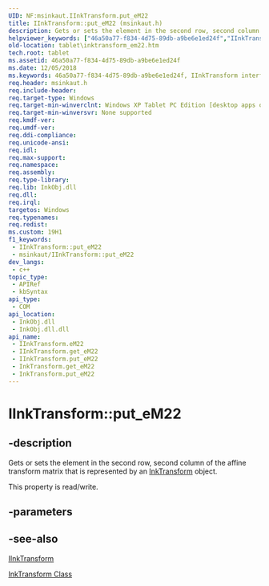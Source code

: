 ```yaml
---
UID: NF:msinkaut.IInkTransform.put_eM22
title: IInkTransform::put_eM22 (msinkaut.h)
description: Gets or sets the element in the second row, second column of the affine transform matrix that is represented by an InkTransform object.
helpviewer_keywords: ["46a50a77-f834-4d75-89db-a9be6e1ed24f","IInkTransform interface [Tablet PC]","eM22 property","IInkTransform.eM22","IInkTransform.put_eM22","IInkTransform::eM22","IInkTransform::get_eM22","IInkTransform::put_eM22","InkTransform.get_eM22","InkTransform.put_eM22","eM22 property [Tablet PC]","eM22 property [Tablet PC]","IInkTransform interface","get_eM22","msinkaut/IInkTransform::eM22","msinkaut/IInkTransform::get_eM22","msinkaut/IInkTransform::put_eM22","put_eM22","tablet.inktransform_em22"]
old-location: tablet\inktransform_em22.htm
tech.root: tablet
ms.assetid: 46a50a77-f834-4d75-89db-a9be6e1ed24f
ms.date: 12/05/2018
ms.keywords: 46a50a77-f834-4d75-89db-a9be6e1ed24f, IInkTransform interface [Tablet PC],eM22 property, IInkTransform.eM22, IInkTransform.put_eM22, IInkTransform::eM22, IInkTransform::get_eM22, IInkTransform::put_eM22, InkTransform.get_eM22, InkTransform.put_eM22, eM22 property [Tablet PC], eM22 property [Tablet PC],IInkTransform interface, get_eM22, msinkaut/IInkTransform::eM22, msinkaut/IInkTransform::get_eM22, msinkaut/IInkTransform::put_eM22, put_eM22, tablet.inktransform_em22
req.header: msinkaut.h
req.include-header: 
req.target-type: Windows
req.target-min-winverclnt: Windows XP Tablet PC Edition [desktop apps only]
req.target-min-winversvr: None supported
req.kmdf-ver: 
req.umdf-ver: 
req.ddi-compliance: 
req.unicode-ansi: 
req.idl: 
req.max-support: 
req.namespace: 
req.assembly: 
req.type-library: 
req.lib: InkObj.dll
req.dll: 
req.irql: 
targetos: Windows
req.typenames: 
req.redist: 
ms.custom: 19H1
f1_keywords:
 - IInkTransform::put_eM22
 - msinkaut/IInkTransform::put_eM22
dev_langs:
 - c++
topic_type:
 - APIRef
 - kbSyntax
api_type:
 - COM
api_location:
 - InkObj.dll
 - InkObj.dll.dll
api_name:
 - IInkTransform.eM22
 - IInkTransform.get_eM22
 - IInkTransform.put_eM22
 - InkTransform.get_eM22
 - InkTransform.put_eM22
---
```


# IInkTransform::put_eM22


## -description

Gets or sets the element in the second row, second column of the affine transform matrix that is represented by an <a href="/windows/desktop/tablet/inktransform-class">InkTransform</a> object.



This property is read/write.

## -parameters

## -see-also

<a href="../msinkaut/nn-msinkaut-iinktransform.md">IInkTransform</a>



<a href="/windows/desktop/tablet/inktransform-class">InkTransform Class</a>
